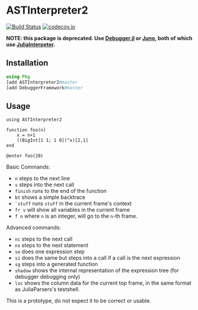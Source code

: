 # ASTInterpreter2

[![Build Status](https://travis-ci.org/JuliaDebug/ASTInterpreter2.jl.svg?branch=master)](https://travis-ci.org/JuliaDebug/ASTInterpreter2.jl)
[![codecov.io](http://codecov.io/github/JuliaDebug/ASTInterpreter2.jl/coverage.svg?branch=master)](http://codecov.io/github/JuliaDebug/ASTInterpreter2.jl?branch=master)

**NOTE: this package is deprecated. Use [Debugger.jl](https://github.com/JuliaDebug/Debugger.jl) or [Juno](https://docs.junolab.org/latest/), both of which use [JuliaInterpeter](https://github.com/JuliaDebug/JuliaInterpreter.jl).**

## Installation

```jl
using Pkg
]add ASTInterpreter2#master
]add DebuggerFramework#master
```

## Usage

```
using ASTInterpreter2

function foo(n)
    x = n+1
    ((BigInt[1 1; 1 0])^x)[2,1]
end

@enter foo(20)
```

Basic Commands:
- `n` steps to the next line
- `s` steps into the next call
- `finish` runs to the end of the function
- `bt` shows a simple backtrace
- ``` `stuff ``` runs `stuff` in the current frame's context
- `fr v` will show all variables in the current frame
- `f n` where `n` is an integer, will go to the `n`-th frame.

Advanced commands:
- `nc` steps to the next call
- `ns` steps to the next statement
- `se` does one expression step
- `si` does the same but steps into a call if a call is the next expression
- `sg` steps into a generated function
- `shadow` shows the internal representation of the expression tree (for debugger debugging only)
- `loc` shows the column data for the current top frame, in the same format
  as JuliaParsers's testshell.

This is a prototype, do not expect it to be correct or usable.
